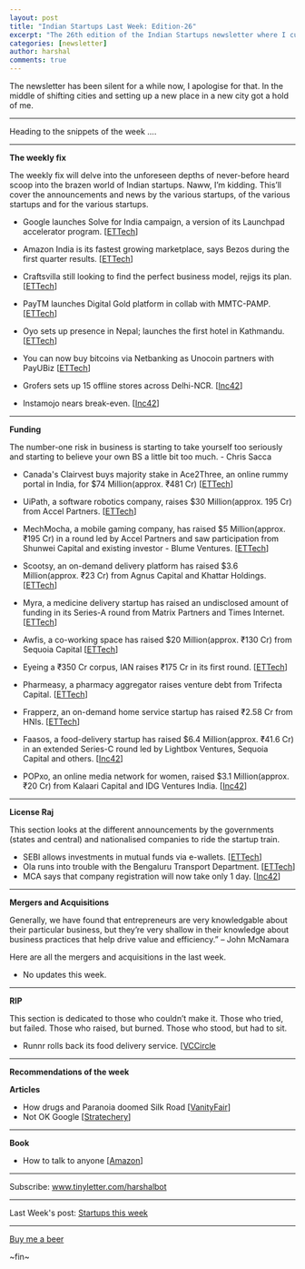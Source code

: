 ```yaml
---
layout: post
title: "Indian Startups Last Week: Edition-26"
excerpt: "The 26th edition of the Indian Startups newsletter where I curate the what went down in the ecosystem last week."
categories: [newsletter]
author: harshal
comments: true
---
```

The newsletter has been silent for a while now, I apologise for that. In the middle of shifting cities and setting up a new place in a new city got a hold of me. 

***
Heading to the snippets of the week ....

***

**The weekly fix**

The weekly fix will delve into the unforeseen depths of never-before heard scoop into the brazen world of Indian startups. Naww, I’m kidding. This’ll cover the announcements and news by the various startups, of the various startups and for the various startups. 

* Google launches Solve for India campaign, a version of its Launchpad accelerator program. [[ETTech](http://tech.economictimes.indiatimes.com/news/internet/google-launches-solve-for-india-program/58416246)]

* Amazon India is its fastest growing marketplace, says Bezos during the first quarter results. [[ETTech](http://tech.economictimes.indiatimes.com/news/internet/jeff-bezos-says-amazon-india-is-the-fastest-growing-marketplace/58410143)]

* Craftsvilla still looking to find the perfect business model, rejigs its plan. [[ETTech](http://tech.economictimes.indiatimes.com/news/startups/ethnic-fashion-retailer-craftsvilla-rejigs-business-plan/58409530)]

* PayTM launches Digital Gold platform in collab with MMTC-PAMP. [[ETTech](http://tech.economictimes.indiatimes.com/news/internet/paytm-starts-selling-gold-for-re-1/58397811)]
* Oyo sets up presence in Nepal; launches the first hotel in Kathmandu. [[ETTech](http://tech.economictimes.indiatimes.com/news/startups/oyo-sets-up-presence-in-nepal-launches-first-hotel-in-kathmandu/58396656)]
* You can now buy bitcoins via Netbanking as Unocoin partners with PayUBiz  [[ETTech](http://tech.economictimes.indiatimes.com/news/internet/unocoin-partners-payubiz-to-facilitate-buying-bitcoins-through-netbanking/58381352)]
* Grofers sets up 15 offline stores across Delhi-NCR. [[Inc42](https://inc42.com/buzz/grofers-offline-stores/)] 
* Instamojo nears break-even. [[Inc42](https://inc42.com/buzz/instamojo-fy2016-result-sampad/)]

***

**Funding**

The number-one risk in business is starting to take yourself too seriously and starting to believe your own BS a little bit too much. - Chris Sacca

* Canada's Clairvest buys majority stake in Ace2Three, an online rummy portal in India, for $74 Million(approx. ₹481 Cr) [[ETTech](http://tech.economictimes.indiatimes.com/news/startups/canadas-clairvest-buys-majority-in-rummy-portal-ace2three-for-74m/58427986)]

* UiPath, a software robotics company, raises $30 Million(approx. 195 Cr) from Accel Partners.
[[ETTech](http://tech.economictimes.indiatimes.com/news/startups/uipath-raises-30-million-series-a-funding-led-by-accel/58420028)]

* MechMocha, a mobile gaming company, has raised $5 Million(approx. ₹195 Cr) in a round led by Accel Partners and saw participation from Shunwei Capital and existing investor - Blume Ventures. [[ETTech](http://tech.economictimes.indiatimes.com/news/startups/mech-mocha-raises-5-mn-in-series-a-funding/58397321)] 

* Scootsy, an on-demand delivery platform has raised $3.6 Million(approx. ₹23 Cr) from Agnus Capital and Khattar Holdings.
[[ETTech](http://tech.economictimes.indiatimes.com/news/startups/on-demand-delivery-platform-scootsy-raise-3-6-m/58391049)]

* Myra, a medicine delivery startup has raised an undisclosed amount of funding in its Series-A round from Matrix Partners and Times Internet. [[ETTech](http://tech.economictimes.indiatimes.com/news/startups/medicine-delivery-firm-myra-raises-funding-from-matrix-partners-times-internet/58372685)]
* Awfis, a co-working space has raised $20 Million(approx. ₹130 Cr) from Sequoia Capital [[ETTech](http://tech.economictimes.indiatimes.com/news/startups/awfis-raises-20m-funding-from-sequoia-india/583724560)]
* Eyeing a ₹350 Cr corpus, IAN raises ₹175 Cr in its first round. [[ETTech](http://tech.economictimes.indiatimes.com/news/startups/indian-angel-network-eyes-rs-350-cr-corpus-raises-rs-175-cr-in-first-round/58372326)]
* Pharmeasy, a pharmacy aggregator raises venture debt from Trifecta Capital. [[ETTech](http://tech.economictimes.indiatimes.com/news/startups/pharmacy-aggregator-pharmeasy-raises-venture-debt-from-trifecta-capital/58370307)]
* Frapperz, an on-demand home service startup has raised ₹2.58 Cr from HNIs. [[ETTech](http://tech.economictimes.indiatimes.com/news/startups/on-demand-home-service-startup-frapperz-to-get-rs-2-58-crore/58354556)]
* Faasos, a food-delivery startup has raised $6.4 Million(approx. ₹41.6 Cr) in an extended Series-C round led by Lightbox Ventures, Sequoia Capital and others. [[Inc42](https://inc42.com/buzz/faasos-funding/)]
* POPxo, an online media network for women, raised $3.1 Million(approx. ₹20 Cr) from Kalaari Capital and IDG Ventures India. [[Inc42](https://inc42.com/buzz/popxo-3-1-mn-funding/)]

***

**License Raj**

This section looks at the different announcements by the governments (states and central) and nationalised companies to ride the startup train.

* SEBI allows investments in mutual funds via e-wallets. [[ETTech](http://tech.economictimes.indiatimes.com/news/mobile/sebi-allows-investments-in-mutual-funds-via-e-wallets/58391570)]
* Ola runs into trouble with the Bengaluru Transport Department. [[ETTech](http://tech.economictimes.indiatimes.com/news/mobile/ola-served-notice-for-running-shuttles-along-bmtc-routes-in-bengaluru/58353845)]
* MCA says that company registration will now take only 1 day. [[Inc42](https://inc42.com/buzz/incorporating-company/)]





***

**Mergers and Acquisitions**

Generally, we have found that entrepreneurs are very knowledgable about their particular business, but they’re very shallow in their knowledge about business practices that help drive value and efficiency.” – John McNamara

Here are all the mergers and acquisitions in the last week.

* No updates this week.


***

**RIP**

This section is dedicated to those who couldn’t make it. Those who tried, but failed. Those who raised, but burned. Those who stood, but had to sit.

* Runnr rolls back its food delivery service. [[VCCircle](https://www.vccircle.com/exclusive-runnr-scales-back-food-delivery-service/)


***

**Recommendations of the week**

**Articles**

* How drugs and Paranoia doomed Silk Road [[VanityFair](http://www.vanityfair.com/news/2017/04/silk-road-ross-ulbricht-drugs-murder)]
* Not OK Google [[Stratechery](https://stratechery.com/2017/not-ok-google/)]

***

**Book**

* How to talk to anyone [[Amazon](https://www.amazon.in/How-Talk-Anyone-Success-Relationships/dp/0007272618/ref=as_li_ss_tl?ie=UTF8&qid=1493528401&sr=8-1&keywords=how+to+talk+to+anyone&linkCode=ll1&tag=harshalbot-21&linkId=02a1addf0bafc344b096bf250fea902c)]
***



Subscribe: www.tinyletter.com/harshalbot

***

Last Week's post: [Startups this week](https://www.reddit.com/r/india/comments/670n90/indian_startups_last_week_16th_april_to_23rd_april/)

***

[Buy me a beer](https://www.ft.com/content/2306703e-2349-11e7-a34a-538b4cb30025)

~fin~